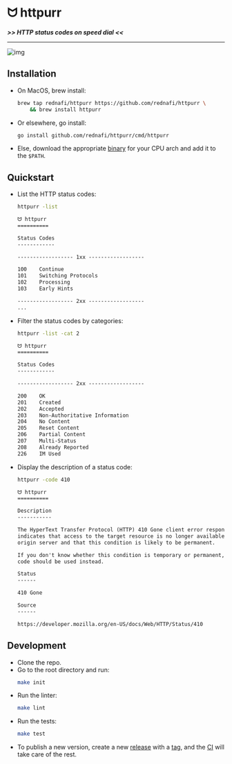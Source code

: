 <div align="left">
    <h1>ᗢ httpurr</h1>
    <strong><i> >> HTTP status codes on speed dial << </i></strong>
    <div align="right">
</div>

---

![img][cover-img]

## Installation

* On MacOS, brew install:

    ```sh
    brew tap rednafi/httpurr https://github.com/rednafi/httpurr \
        && brew install httpurr
    ```

* Or elsewhere, go install:

    ```sh
    go install github.com/rednafi/httpurr/cmd/httpurr
    ```

* Else, download the appropriate [binary] for your CPU arch and add it to the `$PATH`.

## Quickstart

* List the HTTP status codes:

    ```sh
    httpurr -list
    ```

    ```txt
    ᗢ httpurr
    ==========

    Status Codes
    ------------

    ------------------ 1xx ------------------

    100    Continue
    101    Switching Protocols
    102    Processing
    103    Early Hints

    ------------------ 2xx ------------------
    ...
    ```

* Filter the status codes by categories:

    ```sh
    httpurr -list -cat 2
    ```

    ```txt
    ᗢ httpurr
    ==========

    Status Codes
    ------------

    ------------------ 2xx ------------------

    200    OK
    201    Created
    202    Accepted
    203    Non-Authoritative Information
    204    No Content
    205    Reset Content
    206    Partial Content
    207    Multi-Status
    208    Already Reported
    226    IM Used
    ```

* Display the description of a status code:

    ```sh
    httpurr -code 410
    ```

    ```txt
    ᗢ httpurr
    ==========

    Description
    -----------

    The HyperText Transfer Protocol (HTTP) 410 Gone client error response code
    indicates that access to the target resource is no longer available at the
    origin server and that this condition is likely to be permanent.

    If you don't know whether this condition is temporary or permanent, a 404 status
    code should be used instead.

    Status
    ------

    410 Gone

    Source
    ------

    https://developer.mozilla.org/en-US/docs/Web/HTTP/Status/410

    ```

## Development

* Clone the repo.
* Go to the root directory and run:
    ```sh
    make init
    ```
* Run the linter:
    ```sh
    make lint
    ```
* Run the tests:
    ```sh
    make test
    ```
* To publish a new version, create a new [release] with a [tag], and the [CI] will take care
of the rest.

[cover-img]: https://github.com/rednafi/httpurr/assets/30027932/1c8e01fc-e943-4adf-b212-56584ff99f5d
[binary]: https://github.com/rednafi/httpurr/releases/latest
[tag]: https://github.com/rednafi/httpurr/tags
[release]: https://github.com/rednafi/httpurr/releases/new
[CI]: ./.github/workflows/release.yml
